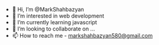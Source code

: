 - 👋 Hi, I’m @MarkShahbazyan
- 👀 I’m interested in web development
- 🌱 I’m currently learning javascript
- 💞️ I’m looking to collaborate on ...
- 📫 How to reach me - markshahbazyan580@gmail.com

<!---
MarkShahbazyan/MarkShahbazyan is a ✨ special ✨ repository because its `README.md` (this file) appears on your GitHub profile.
You can click the Preview link to take a look at your changes.
--->
